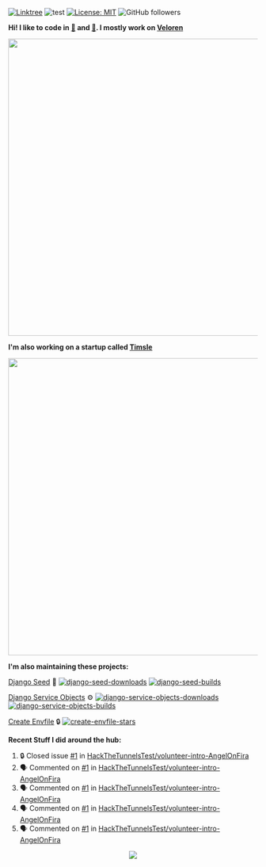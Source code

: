 [![Linktree](https://img.shields.io/badge/linktree-1de9b6?style=for-the-badge&logo=linktree&logoColor=white)](https://linktr.ee/angelonfira)
![test](https://hits.seeyoufarm.com/api/count/incr/badge.svg?url=https://github.com/AngelOnFira)
[![License: MIT](https://img.shields.io/badge/License-MIT-yellow.svg)](https://opensource.org/licenses/MIT)
![GitHub followers](https://img.shields.io/github/followers/angelonfira?style=social)

**Hi! I like to code in [:crab:](https://www.rust-lang.org/) and [:snake:](https://www.python.org/). I mostly work on [Veloren](https://veloren.net)**

<p align="center">
  <img width="600" src="https://media.discordapp.net/attachments/444005079410802699/730566298073038949/rsz_5f0656b6aa176.png">
</p>

**I'm also working on a startup called [Timsle](https://timsle.com)**

<p align="center">
  <img width="600" src="https://media.discordapp.net/attachments/444005079410802699/730566842674053130/rsz_5f0657242abb4.png">
</p>

**I'm also maintaining these projects:**

[Django Seed](https://github.com/Brobin/django-seed)
:seedling:
[![django-seed-downloads](https://pepy.tech/badge/django-seed)](https://pepy.tech/project/django-seed)
[![django-seed-builds](https://github.com/Brobin/django-seed/workflows/Test/badge.svg)](https://github.com/Brobin/django-seed)

[Django Service Objects](https://github.com/mixxorz/django-service-objects)
:gear:
[![django-service-objects-downloads](https://pepy.tech/badge/django-service-objects)](https://pepy.tech/project/django-service-objects)
[![django-service-objects-builds](https://github.com/mixxorz/django-service-objects/actions/workflows/test.yml/badge.svg)](https://github.com/mixxorz/django-service-objects/actions/workflows/test.yml)

[Create Envfile](https://github.com/SpicyPizza/create-envfile)
:lock:
[![create-envfile-stars](https://img.shields.io/github/stars/SpicyPizza/create-envfile?style=social)](https://github.com/SpicyPizza/create-envfile)

**Recent Stuff I did around the hub:**

<!--START_SECTION:activity-->
1. 🔒 Closed issue [#1](https://github.com/HackTheTunnelsTest/volunteer-intro-AngelOnFira/issues/1) in [HackTheTunnelsTest/volunteer-intro-AngelOnFira](https://github.com/HackTheTunnelsTest/volunteer-intro-AngelOnFira)
2. 🗣 Commented on [#1](https://github.com/HackTheTunnelsTest/volunteer-intro-AngelOnFira/issues/1#issuecomment-1740099152) in [HackTheTunnelsTest/volunteer-intro-AngelOnFira](https://github.com/HackTheTunnelsTest/volunteer-intro-AngelOnFira)
3. 🗣 Commented on [#1](https://github.com/HackTheTunnelsTest/volunteer-intro-AngelOnFira/issues/1#issuecomment-1740098316) in [HackTheTunnelsTest/volunteer-intro-AngelOnFira](https://github.com/HackTheTunnelsTest/volunteer-intro-AngelOnFira)
4. 🗣 Commented on [#1](https://github.com/HackTheTunnelsTest/volunteer-intro-AngelOnFira/issues/1#issuecomment-1740098148) in [HackTheTunnelsTest/volunteer-intro-AngelOnFira](https://github.com/HackTheTunnelsTest/volunteer-intro-AngelOnFira)
5. 🗣 Commented on [#1](https://github.com/HackTheTunnelsTest/volunteer-intro-AngelOnFira/issues/1#issuecomment-1740087534) in [HackTheTunnelsTest/volunteer-intro-AngelOnFira](https://github.com/HackTheTunnelsTest/volunteer-intro-AngelOnFira)
<!--END_SECTION:activity-->

<p align="center">
  <img src="https://github-profile-trophy.vercel.app/?username=angelonfira&column=4&theme=nord&margin-w=15&margin-h=15">
</p>
